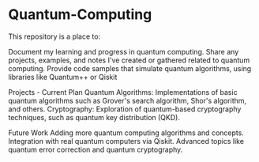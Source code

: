 # Quantum-Computing


This repository is a place to:

Document my learning and progress in quantum computing.
Share any projects, examples, and notes I've created or gathered related to quantum computing.
Provide code samples that simulate quantum algorithms, using libraries like Quantum++ or Qiskit

Projects - Current Plan
Quantum Algorithms: Implementations of basic quantum algorithms such as Grover's search algorithm, Shor's algorithm, and others.
Cryptography: Exploration of quantum-based cryptography techniques, such as quantum key distribution (QKD).


Future Work
Adding more quantum computing algorithms and concepts.
Integration with real quantum computers via Qiskit.
Advanced topics like quantum error correction and quantum cryptography.
